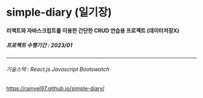 # simple-diary (일기장)
#### 리액트와 자바스크립트를 이용한 간단한 CRUD 연습용 프로젝트 (데이터저장X)
##### 프로젝트 수행기간 : 2023/01
---
###### 기술스택 : React.js Javascript Bootswatch 

https://rainyel97.github.io/simple-diary/

